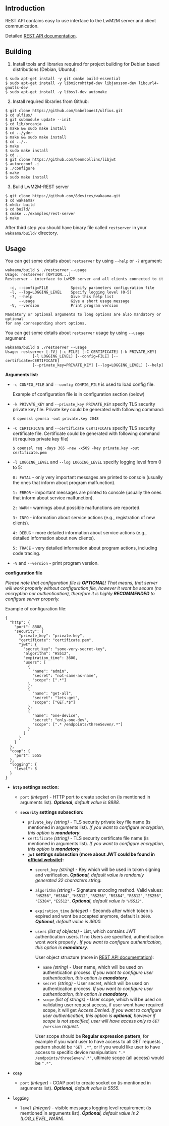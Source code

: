 **Introduction**
----
  REST API contains easy to use interface to the LwM2M server and client communication.
  
  Detailed [REST API documentation](./RESTAPI.md).

**Building**
----
1. Install tools and libraries required for project building for Debian based distributions (Debian, Ubuntu):
```
$ sudo apt-get install -y git cmake build-essential
$ sudo apt-get install -y libmicrohttpd-dev libjansson-dev libcurl4-gnutls-dev
$ sudo apt-get install -y libssl-dev automake
```
2. Install required libraries from Github:
```
$ git clone https://github.com/babelouest/ulfius.git
$ cd ulfius/
$ git submodule update --init
$ cd lib/orcania
$ make && sudo make install
$ cd ../yder
$ make && sudo make install
$ cd ../..
$ make
$ sudo make install
$ cd ..
$ git clone https://github.com/benmcollins/libjwt
$ autoreconf -i
$ ./configure
$ make
$ sudo make install

```
3. Build LwM2M-REST server
```
$ git clone https://github.com/8devices/wakaama.git
$ cd wakaama/
$ mkdir build
$ cd build/
$ cmake ../examples/rest-server
$ make
```
After third step you should have binary file called `restserver` in your `wakaama/build/` directory.

**Usage**
----
You can get some details about `restserver` by using `--help` or `-?` argument:
```
wakaama/build $ ./restserver --usage
Usage: restserver [OPTION...]
Restserver - interface to LwM2M server and all clients connected to it

  -c, --config=FILE          Specify parameters configuration file
  -l, --log=LOGGING_LEVEL    Specify logging level (0-5)
  -?, --help                 Give this help list
      --usage                Give a short usage message
  -V, --version              Print program version

Mandatory or optional arguments to long options are also mandatory or optional
for any corresponding short options.
```

You can get some details about `restserver` usage by using `--usage` argument:
```
wakaama/build $ ./restserver --usage
Usage: restserver [-?V] [-c FILE] [-C CERTIFICATE] [-k PRIVATE_KEY]
            [-l LOGGING_LEVEL] [--config=FILE] [--certificate=CERTIFICATE]
            [--private_key=PRIVATE_KEY] [--log=LOGGING_LEVEL] [--help]
```

**Arguments list:**
- `-c CONFIG_FILE` and `--config CONFIG_FILE` is used to load config file.

     Example of configuration file is in configuration section (below)
     
- `-k PRIVATE_KEY` and `--private_key PRIVATE_KEY` specify TLS security private key file.
  Private key could be generated with following command:
  ```
  $ openssl genrsa -out private.key 2048
  ```
  
- `-C CERTIFICATE` and `--certificate CERTIFICATE` specify TLS security certificate file.
  Certificate could be generated with following command (it requires private key file)
  ```
  $ openssl req -days 365 -new -x509 -key private.key -out certificate.pem
  ```
  
- `-l LOGGING_LEVEL` and `--log LOGGING_LEVEL` specify logging level from 0 to 5:

    `0: FATAL` - only very important messages are printed to console (usually the ones that inform about program malfunction).
    
    `1: ERROR` - important messages are printed to console (usually the ones that inform about service malfunction).
    
    `2: WARN` - warnings about possible malfunctions are reported.
    
    `3: INFO` - information about service actions (e.g., registration of new clients).
    
    `4: DEBUG` - more detailed information about service actions (e.g., detailed information about new clients).
    
    `5: TRACE` - very detailed information about program actions, including code tracing.
    
- `-V` and `--version` - print program version.

**configuration file**

_Please note that configuration file is **OPTIONAL**! That means, that server will work properly without configuration file, however it wont be secure (no encryption nor authentication), therefore it is highly **RECOMMENDED** to configure server properly._

Example of configuration file:
```
{
  "http": {
    "port": 8888,
    "security": {
      "private_key": "private.key",
      "certificate": "certificate.pem",
      "jwt": {
        "secret_key": "some-very-secret-key",
        "algorithm": "HS512",
        "expiration_time": 3600,
        "users": [
          {
            "name": "admin",
            "secret": "not-same-as-name",
            "scope": [".*"]
          },
          {
            "name": "get-all",
            "secret": "lets-get",
            "scope": ["GET.*$"]
          },
          {
            "name": "one-device",
            "secret": "only-one-dev",
            "scope": [".* /endpoints/threeSeven/.*"]
          }
        ]
      }
    }
  },
  "coap": {
    "port": 5555
  },
  "logging": {
    "level": 5
  }
}
```

- **`http` settings section:**
  - `port` _(integer)_ - HTTP port to create socket on (is mentioned in arguments list). _**Optional**, default value is 8888._
  
  - **`security` settings subsection:**
    - ``private_key`` _(string)_ - TLS security private key file name (is mentioned in arguments list). _If you want to configure encryption, this option is **mandatory**._
    - ``certificate`` _(string)_ - TLS security certificate file name (is mentioned in arguments list). _If you want to configure encryption, this option is **mandatory**._
    - **`jwt` settings subsection (more about JWT could be found in [official website](https://jwt.io/)):**
      -  ``secret_key`` _(string)_ - Key which will be used in token signing and verification. _**Optional**, default value is randomly generated 32 characters string._
      -  ``algorithm`` _(string)_ - Signature encoding method. Valid values: ``"HS256"``, ``"HS384"``, ``"HS512"``, ``"RS256"``, ``"RS384"``, ``"RS512"``, ``"ES256"``, ``"ES384"``, ``"ES512"``. _**Optional**, default value is ``"HS512"``._
      -  ``expiration_time`` _(integer)_ - Seconds after which token is expired and wont be accepted anymore, default is `3600`. _**Optional**, default value is 3600._
      -  ``users``  _(list of objects)_ - List, which contains JWT authentication users. If no Users are specified, authentication wont work properly . _If you want to configure authentication, this option is **mandatory**._
      
         User object structure (more in [REST API documentation](./RESTAPI.md)):
         - ``name`` _(string)_ - User name, which will be used on authentication process. _If you want to configure user authentication, this option is **mandatory**._
         - ``secret`` _(string)_ - User secret, which will be used on authentication process.  _If you want to configure user authentication, this option is **mandatory**._
         - ``scope`` _(list of strings)_ - User scope, which will be used on validating user request access, if user wont have required scope, it will get _Access Denied_.  _If you want to configure user authentication, this option is **optional**, however if scope is not specified, user will have access only to ``GET /version`` request._
         
         User scope should be **Regular expression pattern**, for example if you want user to have access to all GET requests , pattern should be `"GET .*"`, or if you would like user to have access to specific device manipulation: `".* /endpoints/threeSeven/.*"`, ultimate scope (all access) would be `".*"`.
         
  
- **`coap`**
  - `port` _(integer)_ - COAP port to create socket on (is mentioned in arguments list). _**Optional**, default value is 5555._

- **`logging`**
  - `level` _(integer)_ - visible messages logging level requirement (is mentioned in arguments list).  _**Optional**, default value is 2 (LOG_LEVEL_WARN)._
